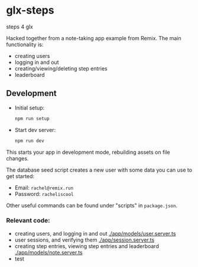 # glx-steps
steps 4 glx

Hacked together from a note-taking app example from Remix. The main functionality is:
- creating users
- logging in and out
- creating/viewing/deleting step entries
- leaderboard

## Development

- Initial setup:

  ```sh
  npm run setup
  ```

- Start dev server:

  ```sh
  npm run dev
  ```

This starts your app in development mode, rebuilding assets on file changes.

The database seed script creates a new user with some data you can use to get started:

- Email: `rachel@remix.run`
- Password: `racheliscool`

Other useful commands can be found under "scripts" in `package.json`. 

### Relevant code:


- creating users, and logging in and out [./app/models/user.server.ts](./app/models/user.server.ts)
- user sessions, and verifying them [./app/session.server.ts](./app/session.server.ts)
- creating step entries, viewing step entries and leaderboard [./app/models/note.server.ts](./app/models/stepEntry.server.ts)
- test
